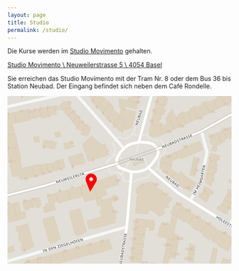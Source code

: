 ```yaml
---
layout: page
title: Studio
permalink: /studio/
---
```


Die Kurse werden im [Studio Movimento](www.movimento-basel.ch) gehalten.

[Studio Movimento \\
Neuweilerstrasse 5 \\
4054 Basel](https://duckduckgo.com/?q=movimento%2C+basel&t=ffab&ia=web&iaxm=maps&strict_bbox=0&bbox=47.55406437062282%2C7.55755732354136%2C47.539040047490126%2C7.570865876458626)

Sie erreichen das Studio Movimento mit der Tram Nr. 8 oder dem Bus 36 bis Station Neubad. Der Eingang befindet sich neben dem Café Rondelle.

![Plan](/assets/mapMovimento.png)
